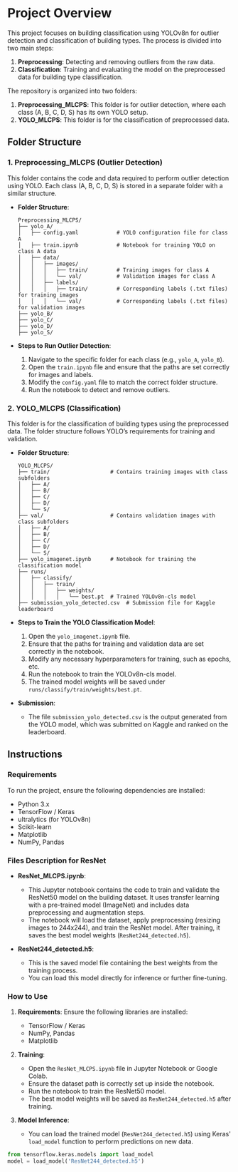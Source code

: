 # Project Overview

This project focuses on building classification using YOLOv8n for outlier detection and classification of building types. The process is divided into two main steps:
1. **Preprocessing**: Detecting and removing outliers from the raw data.
2. **Classification**: Training and evaluating the model on the preprocessed data for building type classification.

The repository is organized into two folders:

1. **Preprocessing_MLCPS**: This folder is for outlier detection, where each class (A, B, C, D, S) has its own YOLO setup.
2. **YOLO_MLCPS**: This folder is for the classification of preprocessed data.

## Folder Structure

### 1. Preprocessing_MLCPS (Outlier Detection)
This folder contains the code and data required to perform outlier detection using YOLO. Each class (A, B, C, D, S) is stored in a separate folder with a similar structure.

- **Folder Structure**:
    ```
    Preprocessing_MLCPS/
    ├── yolo_A/
    │   ├── config.yaml            # YOLO configuration file for class A
    │   ├── train.ipynb            # Notebook for training YOLO on class A data
    │   ├── data/
    │   │   ├── images/
    │   │   │   ├── train/         # Training images for class A
    │   │   │   └── val/           # Validation images for class A
    │   │   ├── labels/
    │   │   │   ├── train/         # Corresponding labels (.txt files) for training images
    │   │   │   └── val/           # Corresponding labels (.txt files) for validation images
    ├── yolo_B/
    ├── yolo_C/
    ├── yolo_D/
    ├── yolo_S/
    ```

- **Steps to Run Outlier Detection**:
    1. Navigate to the specific folder for each class (e.g., `yolo_A`, `yolo_B`).
    2. Open the `train.ipynb` file and ensure that the paths are set correctly for images and labels.
    3. Modify the `config.yaml` file to match the correct folder structure.
    4. Run the notebook to detect and remove outliers.

### 2. YOLO_MLCPS (Classification)
This folder is for the classification of building types using the preprocessed data. The folder structure follows YOLO’s requirements for training and validation.

- **Folder Structure**:
    ```
    YOLO_MLCPS/
    ├── train/                   # Contains training images with class subfolders
    │   ├── A/
    │   ├── B/
    │   ├── C/
    │   ├── D/
    │   └── S/
    ├── val/                     # Contains validation images with class subfolders
    │   ├── A/
    │   ├── B/
    │   ├── C/
    │   ├── D/
    │   └── S/
    ├── yolo_imagenet.ipynb      # Notebook for training the classification model
    ├── runs/
    │   ├── classify/
    │   │   ├── train/
    │   │   │   ├── weights/
    │   │   │   │   └── best.pt  # Trained YOLOv8n-cls model
    ├── submission_yolo_detected.csv  # Submission file for Kaggle leaderboard
    ```

- **Steps to Train the YOLO Classification Model**:
    1. Open the `yolo_imagenet.ipynb` file.
    2. Ensure that the paths for training and validation data are set correctly in the notebook.
    3. Modify any necessary hyperparameters for training, such as epochs, etc.
    4. Run the notebook to train the YOLOv8n-cls model.
    5. The trained model weights will be saved under `runs/classify/train/weights/best.pt`.

- **Submission**:
    - The file `submission_yolo_detected.csv` is the output generated from the YOLO model, which was submitted on Kaggle and ranked on the leaderboard.

## Instructions

### Requirements

To run the project, ensure the following dependencies are installed:
- Python 3.x
- TensorFlow / Keras
- ultralytics (for YOLOv8n)
- Scikit-learn
- Matplotlib
- NumPy, Pandas

### Files Description for ResNet

- **ResNet_MLCPS.ipynb**:
    - This Jupyter notebook contains the code to train and validate the ResNet50 model on the building dataset. It uses transfer learning with a pre-trained model (ImageNet) and includes data preprocessing and augmentation steps.
    - The notebook will load the dataset, apply preprocessing (resizing images to 244x244), and train the ResNet model. After training, it saves the best model weights (`ResNet244_detected.h5`).
    
- **ResNet244_detected.h5**:
    - This is the saved model file containing the best weights from the training process.
    - You can load this model directly for inference or further fine-tuning.

### How to Use

1. **Requirements**:
    Ensure the following libraries are installed:
    - TensorFlow / Keras
    - NumPy, Pandas
    - Matplotlib

2. **Training**:
    - Open the `ResNet_MLCPS.ipynb` file in Jupyter Notebook or Google Colab.
    - Ensure the dataset path is correctly set up inside the notebook.
    - Run the notebook to train the ResNet50 model.
    - The best model weights will be saved as `ResNet244_detected.h5` after training.

3. **Model Inference**:
    - You can load the trained model (`ResNet244_detected.h5`) using Keras' `load_model` function to perform predictions on new data.

```python
from tensorflow.keras.models import load_model
model = load_model('ResNet244_detected.h5')
